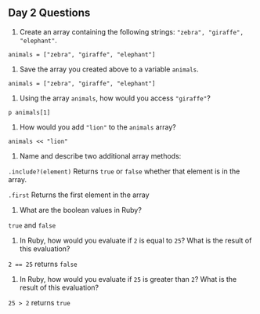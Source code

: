 ## Day 2 Questions

1. Create an array containing the following strings: `"zebra", "giraffe", "elephant"`.

  `animals = ["zebra", "giraffe", "elephant"]`

1. Save the array you created above to a variable `animals`.

  `animals = ["zebra", "giraffe", "elephant"]`

1. Using the array `animals`, how would you access `"giraffe"`?

  `p animals[1]`

1. How would you add `"lion"` to the `animals` array?

  `animals << "lion"`

1. Name and describe two additional array methods:

  `.include?(element)` Returns  `true` or `false` whether that element is in the array.

  `.first` Returns the first element in the array

1. What are the boolean values in Ruby?

  `true` and `false`

1. In Ruby, how would you evaluate if `2` is equal to `25`? What is the result of this evaluation?

  `2 == 25` returns `false`

1. In Ruby, how would you evaluate if `25` is greater than `2`? What is the result of this evaluation?

  `25 > 2` returns `true`
